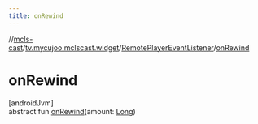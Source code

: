 ```yaml
---
title: onRewind
---
```

//[mcls-cast](../../../index.html)/[tv.mycujoo.mclscast.widget](../index.html)/[RemotePlayerEventListener](index.html)/[onRewind](on-rewind.html)



# onRewind



[androidJvm]\
abstract fun [onRewind](on-rewind.html)(amount: [Long](https://kotlinlang.org/api/latest/jvm/stdlib/kotlin/-long/index.html))




